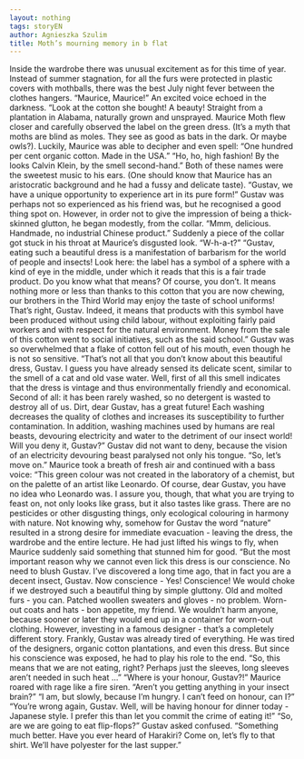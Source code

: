```yaml
---
layout: nothing
tags: storyEN
author: Agnieszka Szulim
title: Moth’s mourning memory in b flat
---
```

Inside the wardrobe there was unusual excitement as for this time of year. Instead of summer stagnation, for all the furs were protected in plastic covers with mothballs, there was the best July night fever between the clothes hangers.
“Maurice, Maurice!” An excited voice echoed in the darkness. “Look at the cotton she bought! A beauty! Straight from a plantation in Alabama, naturally grown and unsprayed.
Maurice Moth flew closer and carefully observed the label on the green dress. (It’s a myth that moths are blind as moles. They see as good as bats in the dark. Or maybe owls?). Luckily, Maurice was able to decipher and even spell:
“One hundred per cent organic cotton. Made in the USA.”
“Ho, ho, high fashion! By the looks Calvin Klein, by the smell second-hand.”
Both of these names were the sweetest music to his ears. (One should know that Maurice has an aristocratic background and he had a fussy and delicate taste).
“Gustav, we have a unique opportunity to experience art in its pure form!”
Gustav was perhaps not so experienced as his friend was, but he recognised a good thing spot on. However, in order not to give the impression of being a thick-skinned glutton, he began modestly, from the collar.
“Mmm, delicious. Handmade, no industrial Chinese product.”
Suddenly a piece of the collar got stuck in his throat at Maurice’s disgusted look.
“W-h-a-t?”
“Gustav, eating such a beautiful dress is a manifestation of barbarism for the world of people and insects! Look here: the label has a symbol of a sphere with a kind of eye in the middle, under which it reads that this is a fair trade product. Do you know what that means? Of course, you don’t. It means nothing more or less than thanks to this cotton that you are now chewing, our brothers in the Third World may enjoy the taste of school uniforms! That’s right, Gustav. Indeed, it means that products with this symbol have been produced without using child labour, without exploiting fairly paid workers and with respect for the natural environment. Money from the sale of this cotton went to social initiatives, such as the said school.”
Gustav was so overwhelmed that a flake of cotton fell out of his mouth, even though he is not so sensitive.
“That’s not all that you don’t know about this beautiful dress, Gustav. I guess you have already sensed its delicate scent, similar to the smell of a cat and old vase water. Well, first of all this smell indicates that the dress is vintage and thus environmentally friendly and economical. Second of all: it has been rarely washed, so no detergent is wasted to destroy all of us. Dirt, dear Gustav, has a great future! Each washing decreases the quality of clothes and increases its susceptibility to further contamination. In addition, washing machines used by humans are real beasts, devouring electricity and water to the detriment of our insect world! Will you deny it, Gustav?”
Gustav did not want to deny, because the vision of an electricity devouring beast paralysed not only his tongue.
“So, let’s move on.” Maurice took a breath of fresh air and continued with a bass voice: “This green colour was not created in the laboratory of a chemist, but on the palette of an artist like Leonardo. Of course, dear Gustav, you have no idea who Leonardo was. I assure you, though, that what you are trying to feast on, not only looks like grass, but it also tastes like grass. There are no pesticides or other disgusting things, only ecological colouring in harmony with nature.
Not knowing why, somehow for Gustav the word “nature” resulted in a strong desire for immediate evacuation - leaving the dress, the wardrobe and the entire lecture. He had just lifted his wings to fly, when Maurice suddenly said something that stunned him for good.
“But the most important reason why we cannot even lick this dress is our conscience. No need to blush Gustav. I’ve discovered a long time ago, that in fact you are a decent insect, Gustav. Now conscience - Yes! Conscience! We would choke if we destroyed such a beautiful thing by simple gluttony. Old and molted furs - you can. Patched woollen sweaters and gloves - no problem. Worn-out coats and hats - bon appetite, my friend. We wouldn’t harm anyone, because sooner or later they would end up in a container for worn-out clothing. However, investing in a famous designer - that’s a completely different story.
Frankly, Gustav was already tired of everything. He was tired of the designers, organic cotton plantations, and even this dress. But since his conscience was exposed, he had to play his role to the end.
“So, this means that we are not eating, right? Perhaps just the sleeves, long sleeves aren’t needed in such heat ...”
“Where is your honour, Gustav?!” Maurice roared with rage like a fire siren. “Aren’t you getting anything in your insect brain?”
“I am, but slowly, because I’m hungry. I can’t feed on honour, can I?”
“You’re wrong again, Gustav. Well, will be having honour for dinner today - Japanese style. I prefer this than let you commit the crime of eating it!”
“So, are we are going to eat flip-flops?” Gustav asked confused.
“Something much better. Have you ever heard of Harakiri? Come on, let’s fly to that shirt. We’ll have polyester for the last supper.”

